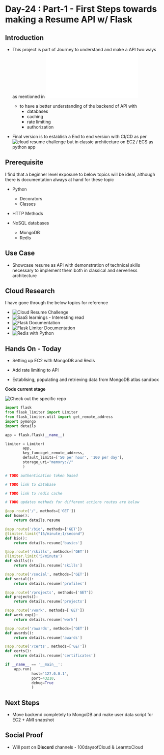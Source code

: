 # Day-24 : Part-1 - First Steps towards making a Resume API w/ Flask

## Introduction

- This project is part of Journey to understand and make a API two ways as mentioned in ![last post](../023/README.md)
    - to have a better understanding of the backend of API with 
        - databases
        - caching
        - rate limiting
        - authorization

- Final version is to establish a End to end version with CI/CD as per ![cloud resume challenge](https://cloudresumechallenge.dev/docs/the-challenge/aws/) but in classic architecture on EC2 / ECS as python app

## Prerequisite

I find that a beginner level exposure to below topics will be ideal, although there is documentation always at hand for these topic

- Python
    - Decorators
    - Classes

- HTTP Methods
- NoSQL databases
    - MongoDB
    - Redis

## Use Case

- Showcase resume as API with demonstration of technical skills necessary to implement them both in classical and serverless architecture

## Cloud Research

I have gone through the below topics for reference 

- ![Cloud Resume Challenge](https://cloudresumechallenge.dev/docs/the-challenge/aws/)
- ![SaaS learnings - Interesting read](https://12factor.net/)
- ![Flask Documentation](https://flask.palletsprojects.com/en/2.2.x/)
- ![Flask Limiter Documentation](https://flask-limiter.readthedocs.io/en/stable/)
- ![Redis with Python](https://docs.redis.com/latest/rs/references/client_references/client_python/)

## Hands On - Today

- Setting up EC2 with MongoDB and Redis

- Add rate limiting to API

- Establising, populating and retrieving data from MongoDB atlas sandbox

**Code current stage**

![Check out the specific repo](https://github.com/ashok-kollipara/quick-resume-api)

```python
import flask
from flask_limiter import Limiter
from flask_limiter.util import get_remote_address
import pymongo
import details

app = flask.Flask(__name__)

limiter = Limiter(
        app,
        key_func=get_remote_address,
        default_limits=['50 per hour', '100 per day'],
        storage_uri="memory://"
        )

# TODO authentication token based

# TODO link to database

# TODO link to redis cache

# TODO updates methods for different actions routes are below

@app.route('/', methods=['GET'])
def home():
    return details.resume

@app.route('/bio', methods=['GET'])
@limiter.limit("15/minute;1/second")
def bio():
    return details.resume['basics']

@app.route('/skills', methods=['GET'])
@limiter.limit('5/minute')
def skills():
    return details.resume['skills']

@app.route('/social', methods=['GET'])
def social():
    return details.resume['profiles']

@app.route('/projects', methods=['GET'])
def projects():
    return details.resume['projects']

@app.route('/work', methods=['GET'])
def work_exp():
    return details.resume['work']

@app.route('/awards', methods=['GET'])
def awards():
    return details.resume['awards']

@app.route('/certs', methods=['GET'])
def certs():
    return details.resume['certificates']

if __name__ == '__main__':
    app.run(
            host='127.0.0.1',
            port=43210,
            debug=True
            )

```

## Next Steps

- Move backend completely to MongoDB and make user data script for EC2 + AMI snapshot

## Social Proof

- Will post on **Discord** channels - 100daysofCloud & LearntoCloud
